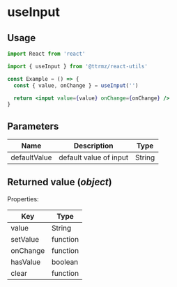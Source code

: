 # useInput

## Usage

```jsx
import React from 'react'

import { useInput } from '@ttrmz/react-utils'

const Example = () => {
  const { value, onChange } = useInput('')

  return <input value={value} onChange={onChange} />
}
```

## Parameters

| Name         | Description            | Type   |
| ------------ | ---------------------- | ------ |
| defaultValue | default value of input | String |

## Returned value (_object_)

Properties:

| Key      | Type     |
| -------- | -------- |
| value    | String   |
| setValue | function |
| onChange | function |
| hasValue | boolean  |
| clear    | function |

